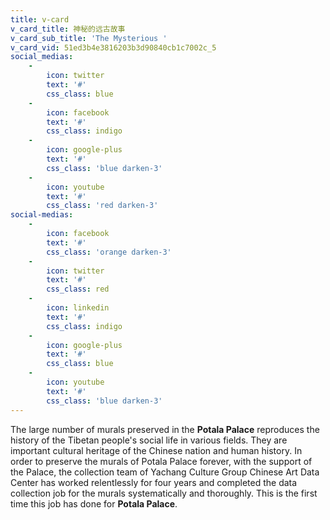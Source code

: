 ```yaml
---
title: v-card
v_card_title: 神秘的远古故事
v_card_sub_title: 'The Mysterious '
v_card_vid: 51ed3b4e3816203b3d90840cb1c7002c_5
social_medias:
    -
        icon: twitter
        text: '#'
        css_class: blue
    -
        icon: facebook
        text: '#'
        css_class: indigo
    -
        icon: google-plus
        text: '#'
        css_class: 'blue darken-3'
    -
        icon: youtube
        text: '#'
        css_class: 'red darken-3'
social-medias:
    -
        icon: facebook
        text: '#'
        css_class: 'orange darken-3'
    -
        icon: twitter
        text: '#'
        css_class: red
    -
        icon: linkedin
        text: '#'
        css_class: indigo
    -
        icon: google-plus
        text: '#'
        css_class: blue
    -
        icon: youtube
        text: '#'
        css_class: 'blue darken-3'
---
```


The large number of murals preserved in the **Potala Palace** reproduces the history of the Tibetan people's social life in various fields. They are important cultural heritage of the Chinese nation and human history. In order to preserve the murals of Potala Palace forever, with the support of the Palace, the collection team of Yachang Culture Group Chinese Art Data Center has worked relentlessly for four years and completed the data collection job for the murals systematically and thoroughly. This is the first time this job has done for **Potala Palace**.